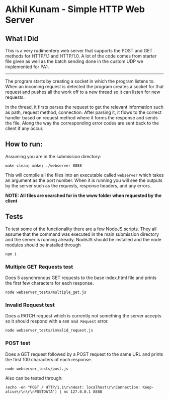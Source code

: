 # Akhil Kunam - Simple HTTP Web Server

## What I Did

This is a very rudimentery web server that supports the POST and GET methods for HTTP/1.1 and HTTP/1.0. A lot of the code comes from starter file given as well as the batch sending done in the custom UDP we implemented for PA1.

---

The program starts by creating a socket in which the program listens to. When an incoming request is detected the program creates a socket for that request and pushes all the work off to a new thread so it can listen for new requests.

In the thread, it firsts parses the request to get the relevant information such as path, request method, connection. After parsing it, it flows to the correct handler based on request method where it forms the response and sends the file. Along the way the corresponding error codes are sent back to the client if any occur.

## How to run:

Assuming you are in the submission directory:

```
make clean; make; ./webserver 8888
```

This will compile all the files into an executable called `webserver` which takes an argument as the port number. When it is running you will see the outputs by the server such as the requests, response headers, and any errors.

**NOTE: All files are searched for in the www folder when requested by the client**

## Tests

To test some of the functionality there are a few NodeJS scripts. They all assume that the command was executed in the main submission directory and the server is running already. NodeJS should be installed and the node modules should be installed through

```
npm i
```

### Multiple GET Requests test

Does 5 asynchronous GET requests to the base index.html file and prints the first few characters for each response.

```
node webserver_tests/multiple_get.js
```

### Invalid Request test

Does a PATCH request which is currently not something the server accepts so it should respond with a `400 Bad Request` error.

```
node webserver_tests/invalid_request.js
```

### POST test

Does a GET request followed by a POST request to the same URL and prints the first 100 characters of each response.

```
node webserver_tests/post.js
```

Also can be tested through:

```
(echo -en "POST / HTTP/1.1\r\nHost: localhost\r\nConnection: Keep-alive\r\n\r\nPOSTDATA") | nc 127.0.0.1 8888
```
